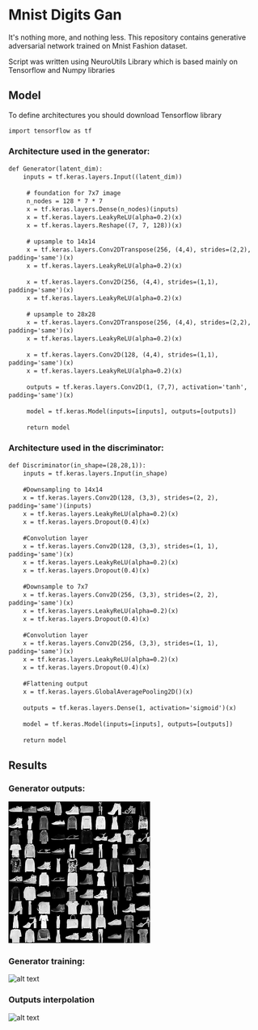 ﻿# Mnist Digits Gan
It's nothing more, and nothing less. This repository contains generative adversarial network trained on Mnist Fashion dataset.

Script was written using NeuroUtils Library which is based mainly on Tensorflow and Numpy libraries
## Model
To define architectures you should download Tensorflow library

	import tensorflow as tf
	
### Architecture used in the generator:

	def Generator(latent_dim):
	    inputs = tf.keras.layers.Input((latent_dim))
	     
	     # foundation for 7x7 image
	     n_nodes = 128 * 7 * 7
	     x = tf.keras.layers.Dense(n_nodes)(inputs)
	     x = tf.keras.layers.LeakyReLU(alpha=0.2)(x)
	     x = tf.keras.layers.Reshape((7, 7, 128))(x)
	     
	     # upsample to 14x14
	     x = tf.keras.layers.Conv2DTranspose(256, (4,4), strides=(2,2), padding='same')(x)
	     x = tf.keras.layers.LeakyReLU(alpha=0.2)(x)
	     
	     x = tf.keras.layers.Conv2D(256, (4,4), strides=(1,1), padding='same')(x)
	     x = tf.keras.layers.LeakyReLU(alpha=0.2)(x)
	     
	     # upsample to 28x28
	     x = tf.keras.layers.Conv2DTranspose(256, (4,4), strides=(2,2), padding='same')(x)
	     x = tf.keras.layers.LeakyReLU(alpha=0.2)(x)
	     
	     x = tf.keras.layers.Conv2D(128, (4,4), strides=(1,1), padding='same')(x)
	     x = tf.keras.layers.LeakyReLU(alpha=0.2)(x)
	     
	     outputs = tf.keras.layers.Conv2D(1, (7,7), activation='tanh', padding='same')(x)

	     model = tf.keras.Model(inputs=[inputs], outputs=[outputs])
	     
	     return model


### Architecture used in the discriminator:

    def Discriminator(in_shape=(28,28,1)):
        inputs = tf.keras.layers.Input(in_shape)
        
        #Downsampling to 14x14
        x = tf.keras.layers.Conv2D(128, (3,3), strides=(2, 2), padding='same')(inputs)
        x = tf.keras.layers.LeakyReLU(alpha=0.2)(x)
        x = tf.keras.layers.Dropout(0.4)(x)
        
        #Convolution layer
        x = tf.keras.layers.Conv2D(128, (3,3), strides=(1, 1), padding='same')(x)
        x = tf.keras.layers.LeakyReLU(alpha=0.2)(x)
        x = tf.keras.layers.Dropout(0.4)(x)
        
        #Downsample to 7x7
        x = tf.keras.layers.Conv2D(256, (3,3), strides=(2, 2), padding='same')(x)
        x = tf.keras.layers.LeakyReLU(alpha=0.2)(x)
        x = tf.keras.layers.Dropout(0.4)(x)
        
        #Convolution layer
        x = tf.keras.layers.Conv2D(256, (3,3), strides=(1, 1), padding='same')(x)
        x = tf.keras.layers.LeakyReLU(alpha=0.2)(x)
        x = tf.keras.layers.Dropout(0.4)(x)
        
        #Flattening output
        x = tf.keras.layers.GlobalAveragePooling2D()(x)
        
        outputs = tf.keras.layers.Dense(1, activation='sigmoid')(x)
        
        model = tf.keras.Model(inputs=[inputs], outputs=[outputs])
        
        return model




## Results
### Generator outputs:
![alt text](https://github.com/Ciapser/Mnist_Fashion_Gan/blob/master/Actual_Best_Result/Generator_results.png?raw=true)

### Generator training:
![alt text](https://github.com/Ciapser/Mnist_Fashion_Gan/blob/master/Actual_Best_Result/Training_history.gif?raw=true)

### Outputs interpolation

![alt text](https://github.com/Ciapser/Mnist_Fashion_Gan/blob/master/Actual_Best_Result/Model_interpolation.gif?raw=true)


